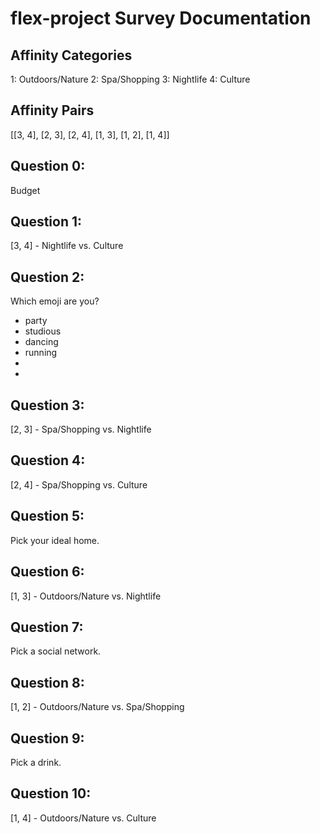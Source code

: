 # flex-project Survey Documentation

## Affinity Categories

1: Outdoors/Nature
2: Spa/Shopping
3: Nightlife
4: Culture

## Affinity Pairs
[[3, 4], [2, 3], [2, 4], [1, 3], [1, 2], [1, 4]]

## Question 0:
Budget

## Question 1:
[3, 4] - Nightlife vs. Culture

## Question 2:
Which emoji are you?
- party
- studious
- dancing
- running
-
-

## Question 3:
[2, 3] - Spa/Shopping vs. Nightlife

## Question 4:
[2, 4] - Spa/Shopping vs. Culture

## Question 5:
Pick your ideal home.

## Question 6:
[1, 3] - Outdoors/Nature vs. Nightlife

## Question 7:
Pick a social network.

## Question 8:
[1, 2] - Outdoors/Nature vs. Spa/Shopping

## Question 9:
Pick a drink.

## Question 10:
[1, 4] - Outdoors/Nature vs. Culture
